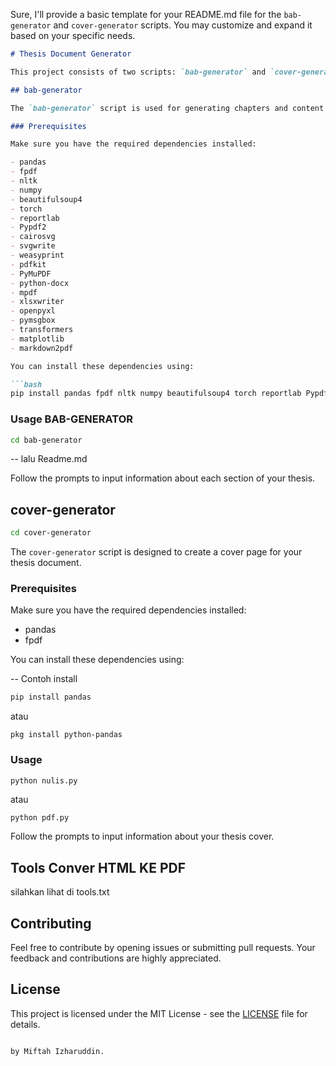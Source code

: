 Sure, I'll provide a basic template for your README.md file for the `bab-generator` and `cover-generator` scripts. You may customize and expand it based on your specific needs.

```markdown
# Thesis Document Generator

This project consists of two scripts: `bab-generator` and `cover-generator`, designed to streamline the process of generating thesis documents.

## bab-generator

The `bab-generator` script is used for generating chapters and content for your thesis document. It takes user input for various sections, subheadings, and optional content and generates an HTML file that can be further converted into a PDF document.

### Prerequisites

Make sure you have the required dependencies installed:

- pandas
- fpdf
- nltk
- numpy
- beautifulsoup4
- torch
- reportlab
- Pypdf2
- cairosvg
- svgwrite
- weasyprint
- pdfkit
- PyMuPDF
- python-docx
- mpdf
- xlsxwriter
- openpyxl
- pymsgbox
- transformers
- matplotlib
- markdown2pdf

You can install these dependencies using:

```bash
pip install pandas fpdf nltk numpy beautifulsoup4 torch reportlab Pypdf2 cairosvg svgwrite weasyprint pdfkit PyMuPDF python-docx mpdf xlsxwriter openpyxl pymsgbox transformers matplotlib markdown2pdf
```

### Usage BAB-GENERATOR

```bash
cd bab-generator
```
-- lalu Readme.md

Follow the prompts to input information about each section of your thesis.

## cover-generator

```bash
cd cover-generator
```

The `cover-generator` script is designed to create a cover page for your thesis document.

### Prerequisites

Make sure you have the required dependencies installed:

- pandas
- fpdf

You can install these dependencies using:


-- Contoh install

```bash
pip install pandas
```

atau 

```
pkg install python-pandas
```

### Usage

```bash
python nulis.py
```
atau 

```
python pdf.py
```

Follow the prompts to input information about your thesis cover.

## Tools Conver HTML KE PDF

silahkan lihat di tools.txt

## Contributing

Feel free to contribute by opening issues or submitting pull requests. Your feedback and contributions are highly appreciated.

## License

This project is licensed under the MIT License - see the [LICENSE](LICENSE) file for details.
```

by Miftah Izharuddin.